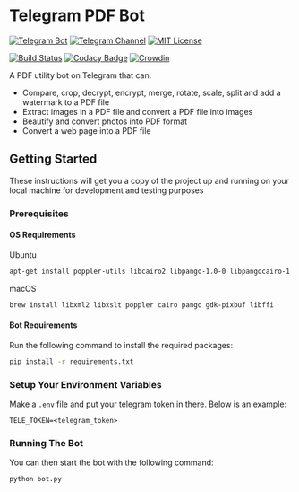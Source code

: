 # Telegram PDF Bot

[![Telegram Bot](https://img.shields.io/badge/Telegram-Bot-blue.svg)](https://t.me/pdfbot)
[![Telegram Channel](https://img.shields.io/badge/Telegram-Channel-blue.svg)](https://t.me/pdf2botdev)
[![MIT License](https://img.shields.io/github/license/zeshuaro/telegram-pdf-bot.svg)](https://github.com/zeshuaro/telegram-pdf-bot/blob/master/LICENSE)

[![Build Status](https://travis-ci.com/zeshuaro/telegram-pdf-bot.svg?branch=master)](https://travis-ci.com/zeshuaro/telegram-pdf-bot)
[![Codacy Badge](https://api.codacy.com/project/badge/Grade/4044596f649742fdb9b9c0acd80c321e)](https://www.codacy.com/app/zeshuaro/telegram-pdf-bot?utm_source=github.com&amp;utm_medium=referral&amp;utm_content=zeshuaro/telegram-pdf-bot&amp;utm_campaign=Badge_Grade)
[![Crowdin](https://badges.crowdin.net/telegram-pdf-bot/localized.svg)](https://crowdin.com/project/telegram-pdf-bot)

A PDF utility bot on Telegram that can:

- Compare, crop, decrypt, encrypt, merge, rotate, scale, split and add a watermark to a PDF file
- Extract images in a PDF file and convert a PDF file into images
- Beautify and convert photos into PDF format
- Convert a web page into a PDF file

## Getting Started

These instructions will get you a copy of the project up and running on your local machine for development and 
testing purposes

### Prerequisites

#### OS Requirements

Ubuntu

```bash
apt-get install poppler-utils libcairo2 libpango-1.0-0 libpangocairo-1.0-0 libgdk-pixbuf2.0-0 libffi-dev shared-mime-info
```

macOS
```bash
brew install libxml2 libxslt poppler cairo pango gdk-pixbuf libffi
```

#### Bot Requirements
Run the following command to install the required packages:

```bash
pip install -r requirements.txt
```

### Setup Your Environment Variables

Make a `.env` file and put your telegram token in there. Below is an example:

```dotenv
TELE_TOKEN=<telegram_token>
```

### Running The Bot

You can then start the bot with the following command:

```bash
python bot.py
```
